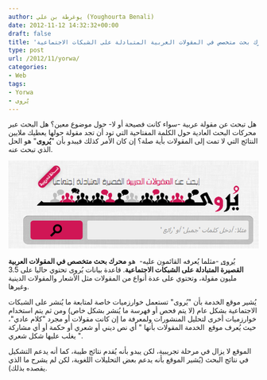 ```yaml
---
author: يوغرطة بن علي (Youghourta Benali)
date: 2012-11-12 14:32:32+00:00
draft: false
title: 'يُروى: محرك بحث متخصص في المقولات العربية المتبادلة على الشبكات الاجتماعية  '
type: post
url: /2012/11/yorwa/
categories:
- Web
tags:
- Yorwa
- يُروى
---
```


هل تبحث عن مقولة عربية -سواء كانت فصيحة أو لا- حول موضوع معين؟ هل البحث عبر محركات البحث العادية حول الكلمة المفتاحية التي تود أن تجد مقولة حولها يعطيك ملايين النتائج التي لا تمت إلى المقولات بأية صلة؟ إن كان الأمر كذلك فيبدو بأن "**يُروى**" هو الحل الذي تبحث عنه.




[![](yorwa.png)
](yorwa.png)




[يُروى](http://www.yorwa.com/) -مثلما يُعرفه القائمون عليه-  هو **محرك بحث متخصص في المقولات العربية القصيرة المتبادلة على الشبكات الاجتماعية**. قاعدة بيانات يُروى تحتوي حاليا على 3.5 مليون مقولة، وتحتوي على عدة أنواع من المقولات مثل الأشعار والمقولات الدينية وغيرها.




يُشير موقع الخدمة بأن "يُروى" تستعمل خوارزميات خاصة لمتابعة ما يُنشر على الشبكات الاجتماعية بشكل عام (لا يتم فحص أو فهرسة ما يُنشر بشكل خاص) ومن ثم يتم استخدام خوارزميات أخرى لتحليل المنشورات ولمعرفة ما إن كانت مقولات أو مجرد "كلام عادي"، حيث يُعرف موقع  الخدمة المقولات بأنها " أي نص ديني أو شعري أو حكمة أو أي مشاركة يغلب عليها شكل شعري ".




الموقع لا يزال في مرحلة تجريبية، لكن يبدو بأنه يُقدم نتائج طيبة، كما أنه يدعم التشكيل في نتائج البحث (يُشير الموقع بأنه يدعم بعض التحليلات اللغوية، لكن لم يشرح ما الذي يقصده بذلك).
